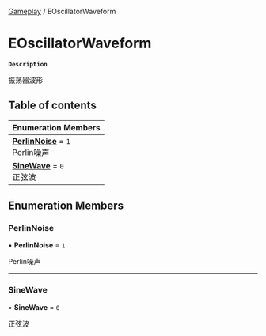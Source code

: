 [Gameplay](../modules/Gameplay.Gameplay.md) / EOscillatorWaveform

# EOscillatorWaveform <Badge type="tip" text="Enumeration" />

**`Description`**

振荡器波形

## Table of contents

| Enumeration Members |
| :-----|
| **[PerlinNoise](Gameplay.Gameplay.EOscillatorWaveform.md#perlinnoise)** = ``1`` <br> Perlin噪声|
| **[SineWave](Gameplay.Gameplay.EOscillatorWaveform.md#sinewave)** = ``0`` <br> 正弦波|

## Enumeration Members

### PerlinNoise

• **PerlinNoise** = ``1``

Perlin噪声

___

### SineWave

• **SineWave** = ``0``

正弦波

